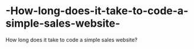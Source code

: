 # -How-long-does-it-take-to-code-a-simple-sales-website-
 How long does it take to code a simple sales website?
